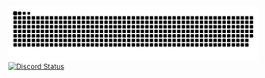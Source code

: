 <picture>
  <source media="(prefers-color-scheme: dark)" srcset="https://raw.githubusercontent.com/platane/platane/output/github-contribution-grid-snake-dark.svg">
  <source media="(prefers-color-scheme: light)" srcset="https://raw.githubusercontent.com/platane/platane/output/github-contribution-grid-snake.svg">
  <img alt="github contribution grid snake animation" src="https://raw.githubusercontent.com/platane/platane/output/github-contribution-grid-snake.svg">
</picture>

<div>
  <a href="https://discord.com/users/625342643068731392">
    <img width="100" src="https://lanyard.kyrie25.me/api/625342643068731392?imgStyle=square&gradient=e9d6d5-e9d6d5-f3b1b4-ffffff&bg=0d1117" alt="Discord Status">
  </a>
</div>
